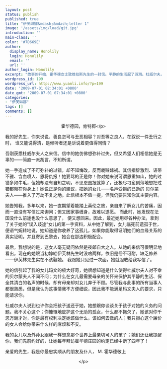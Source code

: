 ```yaml
---
layout: post
status: publish
published: true
title: "伊芙琳娜&mdash;&mdash;letter 1"
image: '/assets/img/load/git.jpg'
introduction: ''
main-class: ''
color: '#7D669E'
author:
  display_name: Honolily
  login: Honolily
  email: ''
  url: ''
author_login: Honolily
excerpt: "故事的开始，霍华德女士致维拉斯先生的一封信。平静的生活起了涟漪。杜威尔夫人想带走她素未谋面的孙女儿，将从巴黎回来。"
wordpress_id: 199
wordpress_url: http://www.yuanli.info/?p=199
date: '2009-07-01 02:34:01 +0800'
date_gmt: '2009-07-01 07:34:01 +0800'
categories:
- "伊芙琳娜"
tags: []
comments: []
---
```

<p align="center">霍华德园，肯特郡<&#47;p></p>
<p>我的好先生，你来说说，善良怎可与丑恶相容？对吾等之良人，在叙说一件丑行之时， 谁又能说得清，是倾听者还是诉说着更值得同情？</p>
<p>吾刚获悉杜威尔夫人之来信。信中的她仿佛想弥补过失，但又希望人们相信她是无辜的&mdash;&mdash;简直一派胡言，不知所谓。</p>
<p>她一手造成了不可弥补的过错，却不知悔改，反而栽赃嫁祸。其信措辞激烈、语带不雅、含血喷人、恩将仇报！她要骂的正是你！你对她来说可谓恩重如山，她的过错多如牛毛，但她却没有自知之明，不思恩图报就算了，还极尽刁蛮刻薄地想把过错都赖在你身上！她说正是你的建议，把她的女儿&mdash;&mdash;名声受损的已逝的 贝尔蒙夫人&mdash;&mdash;推入了万劫不复之地。此信根本不值一提，但我仍要告知你其主要内容。<a id="more"></a><a id="more-199"></a></p>
<p>她告知我，多年以来，她一直期望着能踏上英伦之旅，亲自来了解女儿的苦痛，因而一直没有写信过来询问；但又因家事缠身，故难以遂愿。 而此时，她发现在法国没什么前途也没什么意思了， 便又想回来。因此，最近她用尽各种办法，拿到了关于她的&ldquo;误入歧途&rdquo;女儿的第一手资料，从中她了解到，女儿临死前遗孤于世，便语气婉转地说，她知道是你收养了这孤儿，如果你能取得证明她们的血缘关系的真实证明，并且寄到巴黎去，她会在那边积极配合。</p>
<p>最后，我想说的是，这女人毫无疑问依然是夜郎自大之人。从她的来信可很明显地看出，现在的她跟当初嫁給伊芙林先生时没啥两样，依旧是俗不可耐，缺乏修养&mdash;&mdash;伊芙林先生实在不该娶她。 我跟她只见过一次面，她就胆敢给我写信了。</p>
<p>她的信引起了我的女儿玛文的极大好奇，她很想知道是什么使得杜威尔夫人对不幸的贝尔蒙夫人不闻不问；为什么在女儿最需要母亲的关怀来保护其平静的生活、保全其清白的名声的时候，却有母亲却对女儿弃于不顾。尽管我与此事的所有当事人都很熟悉，但是我认为这事情我不方便细说，因此我不能满足玛文夫人的要求，只能请求你。</p>
<p>杜威尔夫人说到也许你会把孩子送还于她，她想跟你谈谈关于孩子对她的义务的问题。我不关心这个；你慷慨地庇护这个无助的孤女，什么都不拖欠了，她该对你千恩万谢才对，你是最有权利决定她该做什么，该如何去做的人；我只担心这个廉价的女人会给你带来什么样的麻烦和不安。</p>
<p>我的女儿以及外孙女跟我一样想念那个世界上最亲切可人的孩子；她们还让我提醒你，我们先前约好的，让她每年拜访霍华德庄园的约定已经中断了四年了！</p>
<p>亲爱的先生，我是你最忠实顺从的朋友及仆人， M. 霍华德敬上</p>
<p align="center"><&#47;p></p>
